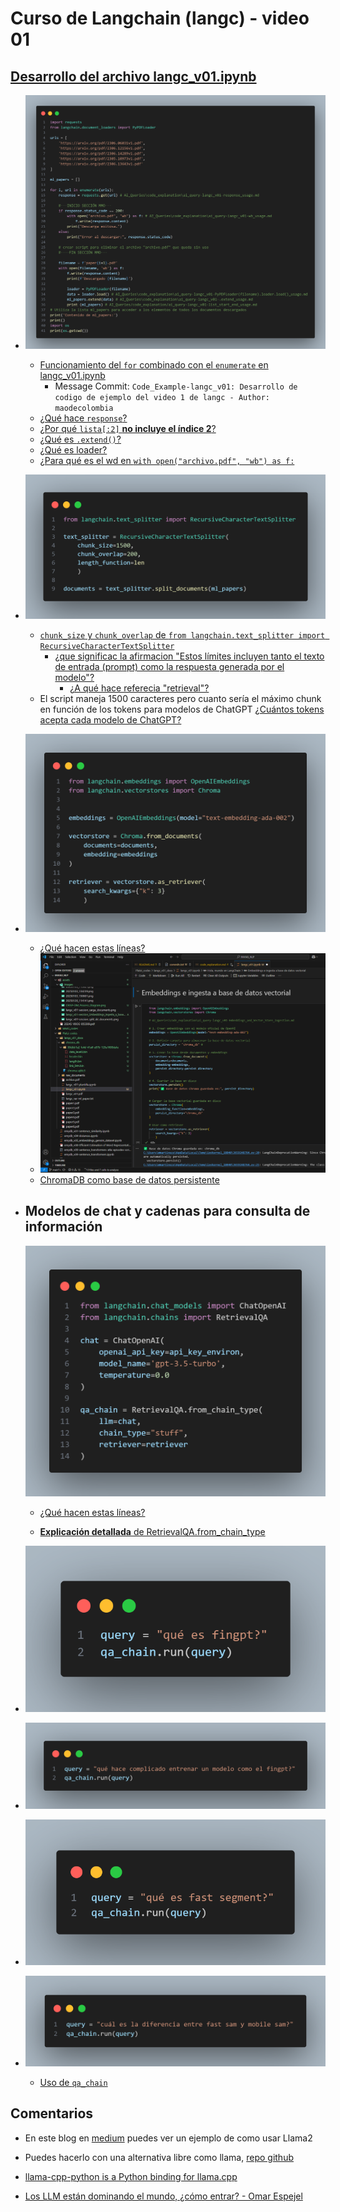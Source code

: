# Curso de Langchain (langc) - video 01

## [Desarrollo del archivo langc_v01.ipynb](../../Platzi_codes/langc/v01/langc_v01.ipynb)

- ![Sección "Carga de documents"](../../assets/images/langc_v01-seccion_carga_documents.png)

  - [Funcionamiento del `for` combinado con el `enumerate` en langc_v01.ipynb](../AI_Queries/code_explanation/ai_query-langc_v01-for_usage.md)
    - Message Commit: `Code_Example-langc_v01: Desarrollo de codigo de ejemplo del video 1 de langc - Author: maodecolombia`
  - [¿Qué hace `response`?](../AI_Queries/code_explanation/ai_query-langc_v01-response_usage.md)
  - [¿Por qué `lista[:2]` **no incluye el índice 2**?](../AI_Queries/code_explanation/ai_query-langc_v01-list_start_end_usage.md)
  - [¿Qué es `.extend()`?](../AI_Queries/code_explanation/ai_query-langc_v01-.extend_usage.md)
  - [¿Qué es loader?](../AI_Queries/code_explanation/ai_query-langc_v01-PyPDFLoader(filename).loader.load()_usage.md)
  - [¿Para qué es el  wd en `with open("archivo.pdf", "wb") as f:`](../AI_Queries/code_explanation/ai_query-langc_v01-wb_usage.md)

- ![alt text](../../assets/images/langc_v01-seccion_split_de_documents.png)
  - [`chunk_size` y `chunk_overlap` de `from langchain.text_splitter import RecursiveCharacterTextSplitter`](../AI_Queries/code_explanation/ai_query-langc_v01-chunk_usage.md)
    - [¿que significac la afirmacion "Estos límites incluyen tanto el texto de entrada (prompt) como la respuesta generada por el modelo"?](../AI_Queries/code_explanation/ai_query-langc_v01-meaning_inputpromptandanswer.md)
      - [¿A qué hace referecia "retrieval"?](../AI_Queries/code_explanation/ai_query-langc_v01-retrieval_meaning.md)
  - El script maneja 1500 caracteres pero cuanto sería el máximo chunk en función de los tokens para modelos de ChatGPT [¿Cuántos tokens acepta cada modelo de ChatGPT?](../AI_Queries/code_explanation/ai_query-langc_v01-max_tokens_Chatgptmodels.md)

- ![Embeddings e ingesta a base de datos vectorial](../../assets/images/langc_v01-seccion_Embeddings_ingesta_a_base_de_datos_vectorial.png)
  - [¿Qué hacen estas líneas?](../AI_Queries/code_explanation/ai_query-langc_v01-Embeddings_and_Vector_Store_Ingestion.md)
  - ![nuevas lineas de código](../../assets/images/langc_v01-seccion_Embeddings_ingesta_a_base_de_datos_vectorial-MOD.png)
  - [ChromaDB como base de datos persistente](../AI_Queries/code_explanation/ai_query-langc_v01-persistent_chromadb.md)

- ## Modelos de chat y cadenas para consulta de información
  ![alt text](../../assets/images/langc_v01-seccion_modelos-de-chat-y-cadenas-para-consultas.png)

  - [¿Qué hacen estas líneas?](../AI_Queries/code_explanation/ai_query-langc_v01-Chat_Models_and_Retrieval_Chains_for_Information_Querying.md)

  - [**Explicación detallada** de RetrievalQA.from_chain_type](ai_query-langc_v01-RetrievalQA.from_chain_type_usage.md)

- ![alt text](../../assets/images/langc_v01-seccion_modelos-de-chat-y-cadenas-para-consultas(query1).png)
- ![alt text](../../assets/images/langc_v01-seccion_modelos-de-chat-y-cadenas-para-consultas(query2).png)
- ![alt text](../../assets/images/langc_v01-seccion_modelos-de-chat-y-cadenas-para-consultas(query3).png)
- ![alt text](../../assets/images/langc_v01-seccion_modelos-de-chat-y-cadenas-para-consultas(query4).png)
  - [Uso de `qa_chain`](../AI_Queries/code_explanation/ai_query-langc_v01-qa_chain.run()_usage.md)

## Comentarios

- En este blog en [medium](https://medium.com/@murtuza753/using-llama-2-0-faiss-and-langchain-for-question-answering-on-your-own-data-682241488476) puedes ver un ejemplo de como usar Llama2

- Puedes hacerlo con una alternativa libre como llama, [repo github](https://github.com/gabalzate/LLM-s/tree/f03d4b8c6b8aa666c7db97f03da341842d14fcbe/Langchain-basico-pregunta-documentos)

- [llama-cpp-python is a Python binding for llama.cpp](https://python.langchain.com/docs/integrations/llms/llamacpp/)

- [Los LLM están dominando el mundo, ¿cómo entrar? - Omar Espejel](https://platzi.com/cursos/platziconf2023mx/los-llm-estan-dominando-el-mundo-como-entrar-omar-/)